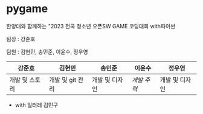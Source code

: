 # pygame

한양대와 함께하는 "2023 전국 청소년 오픈SW GAME 코딩대회 with파이썬


팀장 : 강준호


팀원 : 김현민, 송민준, 이윤수, 정우영


|강준호|김현민|송민준|이윤수|정우영|
|------|---|---|---|---|
|개발 및 스토리|개발 및 git 관리|개발 및 디자인|*개발 주력*|개발 및 디자인|


+ with 일러레 김민구

